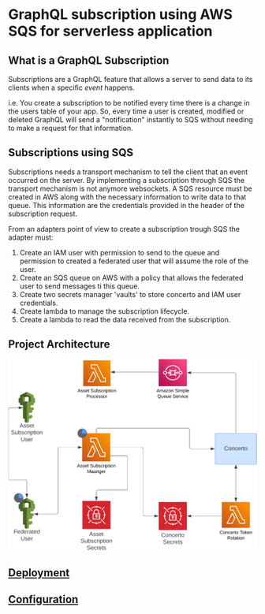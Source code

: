 # GraphQL subscription using AWS SQS for serverless application

## What is a GraphQL Subscription

Subscriptions are a GraphQL feature that allows a server to send data to its clients when a specific *event* happens.

i.e. You create a subscription to be notified every time there is a change in the users table of your app. So, every time a user is created, modified or deleted GraphQL will send a "notification" instantly to SQS without needing to make a request for that information.

## Subscriptions using SQS

Subscriptions needs a transport mechanism to tell the client that an event occurred on the server. By implementing a subscription through SQS the transport mechanism is not anymore websockets. A SQS resource must be created in AWS along with the necessary information to write data to that queue. This information are the credentials provided in the header of the subscription request.

From an adapters point of view to create a subscription trough SQS the adapter must:

1. Create an IAM user with permission to send to the queue and permission to created a federated user that will assume the role of the user.
2. Create an SQS queue on AWS with a policy that allows the federated user to send messages ti this queue.
3. Create two secrets manager 'vaults' to store concerto and IAM user credentials.
4. Create lambda to manage the subscription lifecycle.
5. Create a lambda to read the data received from the subscription.

## Project Architecture

![Architecture](./docs/images/architecture.svg)

## [Deployment](./docs/deployment.md)

## [Configuration](./docs/configuration.md)
